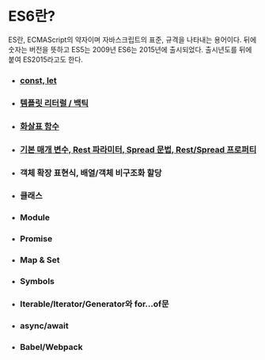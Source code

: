 # ES6란?
ES란, ECMAScript의 약자이며 자바스크립트의 표준, 규격을 나타내는 용어이다.
뒤에 숫자는 버전을 뜻하고 ES5는 2009년 ES6는 2015년에 출시되었다.
출시년도를 뒤에 붙여 ES2015라고도 한다.

* ### [const, let](https://github.com/ababbb1/TIL/blob/main/ES6/const%2Clet.md)
* ### [템플릿 리터럴 / 백틱](https://github.com/ababbb1/TIL/blob/main/ES6/%ED%85%9C%ED%94%8C%EB%A6%BF%20%EB%A6%AC%ED%84%B0%EB%9F%B4.md)
* ### [화살표 함수](https://github.com/ababbb1/TIL/blob/main/ES6/%ED%99%94%EC%82%B4%ED%91%9C%20%ED%95%A8%EC%88%98.md)
* ### [기본 매개 변수, Rest 파라미터, Spread 문법, Rest/Spread 프로퍼티](https://github.com/ababbb1/TIL/blob/main/ES6/%EA%B8%B0%EB%B3%B8%EB%A7%A4%EA%B0%9C%EB%B3%80%EC%88%98%2C%20rest%2C%20spread.md)
* ### 객체 확장 표현식, 배열/객체 비구조화 할당
* ### 클래스
* ### Module
* ### Promise
* ### Map & Set
* ### Symbols
* ### Iterable/Iterator/Generator와 for...of문
* ### async/await
* ### Babel/Webpack

